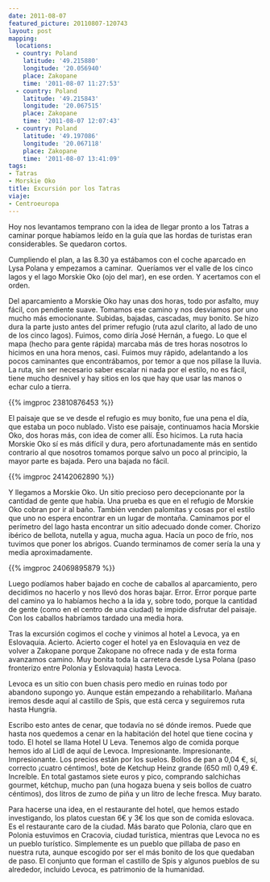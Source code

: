 ```yaml
---
date: 2011-08-07
featured_picture: 20110807-120743
layout: post
mapping:
  locations:
  - country: Poland
    latitude: '49.215880'
    longitude: '20.056940'
    place: Zakopane
    time: '2011-08-07 11:27:53'
  - country: Poland
    latitude: '49.215843'
    longitude: '20.067515'
    place: Zakopane
    time: '2011-08-07 12:07:43'
  - country: Poland
    latitude: '49.197086'
    longitude: '20.067118'
    place: Zakopane
    time: '2011-08-07 13:41:09'
tags:
- Tatras
- Morskie Oko
title: Excursión por los Tatras
viaje:
- Centroeuropa
---
```


Hoy nos levantamos temprano con la idea de llegar pronto a los Tatras a caminar porque habíamos leído en la guía que las hordas de turistas eran considerables. Se quedaron cortos.

Cumpliendo el plan, a las 8.30 ya estábamos con el coche aparcado en Lysa Polana y empezamos a caminar.  Queríamos ver el valle de los cinco lagos y el lago Morskie Oko (ojo del mar), en ese orden. Y acertamos con el orden.

Del aparcamiento a Morskie Oko hay unas dos horas, todo por asfalto, muy fácil, con pendiente suave. Tomamos ese camino y nos desviamos por uno mucho más emocionante. Subidas, bajadas, cascadas, muy bonito. Se hizo dura la parte justo antes del primer refugio (ruta azul clarito, al lado de uno de los cinco lagos). Fuimos, como diría José Hernán, a fuego. Lo que el mapa (hecho para gente rápida) marcaba más de tres horas nosotros lo hicimos en una hora menos, casi. Fuimos muy rápido, adelantando a los pocos caminantes que encontrábamos, por temor a que nos pillase la lluvia. La ruta, sin ser necesario saber escalar ni nada por el estilo, no es fácil, tiene mucho desnivel y hay sitios en los que hay que usar las manos o echar culo a tierra.

{{% imgproc 23810876453 %}}

El paisaje que se ve desde el refugio es muy bonito, fue una pena el día, que estaba un poco nublado. Visto ese paisaje, continuamos hacia Morskie Oko, dos horas más, con idea de comer allí. Eso hicimos. La ruta hacia Morskie Oko sí es más difícil y dura, pero afortunadamente más en sentido contrario al que nosotros tomamos porque salvo un poco al principio, la mayor parte es bajada. Pero una bajada no fácil.

{{% imgproc 24142062890 %}}

Y llegamos a Morskie Oko. Un sitio precioso pero decepcionante por la cantidad de gente que había. Una prueba es que en el refugio de Morskie Oko cobran por ir al baño. También venden palomitas y cosas por el estilo que uno no espera encontrar en un lugar de montaña. Caminamos por el perímetro del lago hasta encontrar un sitio adecuado donde comer. Chorizo ibérico de bellota, nutella y agua, mucha agua. Hacía un poco de frío, nos tuvimos que poner los abrigos. Cuando terminamos de comer sería la una y media aproximadamente.

{{% imgproc 24069895879 %}}

Luego podíamos haber bajado en coche de caballos al aparcamiento, pero decidimos no hacerlo y nos llevó dos horas bajar. Error. Error porque parte del camino ya lo habíamos hecho a la ida y, sobre todo, porque la cantidad de gente (como en el centro de una ciudad) te impide disfrutar del paisaje. Con los caballos habríamos tardado una media hora.

Tras la excursión cogimos el coche y vinimos al hotel a Levoca, ya en Eslovaquia. Acierto. Acierto coger el hotel ya en Eslovaquia en vez de volver a Zakopane porque Zakopane no ofrece nada y de esta forma avanzamos camino. Muy bonita toda la carretera desde Lysa Polana (paso fronterizo entre Polonia y Eslovaquia) hasta Levoca.

Levoca es un sitio con buen chasis pero medio en ruinas todo por abandono supongo yo. Aunque están empezando a rehabilitarlo. Mañana iremos desde aquí al castillo de Spis, que está cerca y seguiremos ruta hasta Hungría.

Escribo esto antes de cenar, que todavía no sé dónde iremos. Puede que hasta nos quedemos a cenar en la habitación del hotel que tiene cocina y todo. El hotel se llama Hotel U Leva. Tenemos algo de comida porque hemos ido al Lidl de aquí de Levoca. Impresionante. Impresionante. Impresionante. Los precios están por los suelos. Bollos de pan a 0,04 €, sí, correcto ¡cuatro céntimos!, bote de Ketchup Heinz grande (650 ml) 0,49 €. Increíble. En total gastamos siete euros y pico, comprando salchichas gourmet, kétchup, mucho pan (una hogaza buena y seis bollos de cuatro céntimos), dos litros de zumo de piña y un litro de leche fresca. Muy barato.

Para hacerse una idea, en el restaurante del hotel, que hemos estado investigando, los platos cuestan 6€ y 3€ los que son de comida eslovaca. Es el restaurante caro de la ciudad. Más barato que Polonia, claro que en Polonia estuvimos en Cracovia, ciudad turística, mientras que Levoca no es un pueblo turístico. Simplemente es un pueblo que pillaba de paso en nuestra ruta, aunque escogido por ser el más bonito de los que quedaban de paso. El conjunto que forman el castillo de Spis y algunos pueblos de su alrededor, incluido Levoca, es patrimonio de la humanidad.
